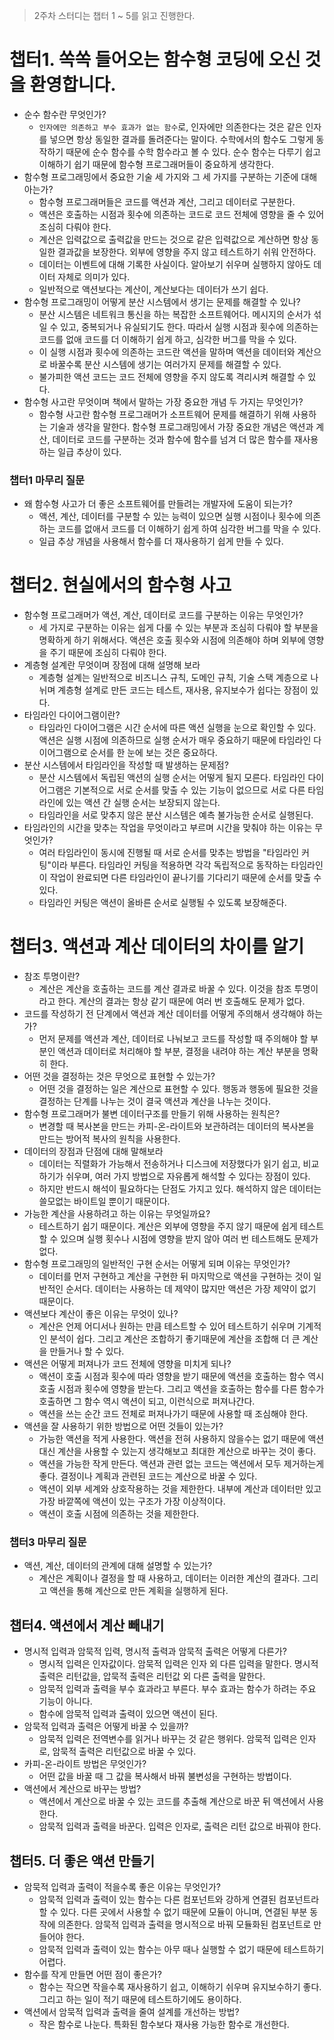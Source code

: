 > 2주차 스터디는 챕터 1 ~ 5를 읽고 진행한다.

# 챕터1. 쏙쏙 들어오는 함수형 코딩에 오신 것을 환영합니다.

- 순수 함수란 무엇인가?
  - `인자에만 의존하고 부수 효과가 없는 함수`로, 인자에만 의존한다는 것은 같은 인자를 넣으면 항상 동일한 결과를 돌려준다는 말이다. 수학에서의 함수도 그렇게 동작하기 때문에 순수 함수를 수학 함수라고 볼 수 있다. 순수 함수는 다루기 쉽고 이해하기 쉽기 때문에 함수형 프로그래머들이 중요하게 생각한다.
- 함수형 프로그래밍에서 중요한 기술 세 가지와 그 세 가지를 구분하는 기준에 대해 아는가?
  - 함수형 프로그래머들은 코드를 액션과 계산, 그리고 데이터로 구분한다.
  - 액션은 호출하는 시점과 횟수에 의존하는 코드로 코드 전체에 영향을 줄 수 있어 조심히 다뤄야 한다.
  - 계산은 입력값으로 출력값을 만드는 것으로 같은 입력값으로 계산하면 항상 동일한 결과값을 보장한다. 외부에 영향을 주지 않고 테스트하기 쉬워 안전하다.
  - 데이터는 이벤트에 대해 기록한 사실이다. 알아보기 쉬우며 실행하지 않아도 데이터 자체로 의미가 있다.
  - 일반적으로 액션보다는 계산이, 계산보다는 데이터가 쓰기 쉽다.
- 함수형 프로그래밍이 어떻게 분산 시스템에서 생기는 문제를 해결할 수 있나?
  - 분산 시스템은 네트워크 통신을 하는 복잡한 소프트웨어다. 메시지의 순서가 섞일 수 있고, 중복되거나 유실되기도 한다. 따라서 실행 시점과 횟수에 의존하는 코드를 없애 코드를 더 이해하기 쉽게 하고, 심각한 버그를 막을 수 있다.
  - 이 실행 시점과 횟수에 의존하는 코드란 액션을 말하며 액션을 데이터와 계산으로 바꿀수록 분산 시스템에 생기는 여러가지 문제를 해결할 수 있다.
  - 불가피한 액션 코드는 코드 전체에 영향을 주지 않도록 격리시켜 해결할 수 있다.
- 함수형 사고란 무엇이며 책에서 말하는 가장 중요한 개념 두 가지는 무엇인가?
  - 함수형 사고란 함수형 프로그래머가 소프트웨어 문제를 해결하기 위해 사용하는 기술과 생각을 말한다. 함수형 프로그래밍에서 가장 중요한 개념은 액션과 계산, 데이터로 코드를 구분하는 것과 함수에 함수를 넘겨 더 많은 함수를 재사용하는 일급 추상이 있다.

### 챕터1 마무리 질문

- 왜 함수형 사고가 더 좋은 소프트웨어를 만들려는 개발자에 도움이 되는가?
  - 액션, 계산, 데이터를 구분할 수 있는 능력이 있으면 실행 시점이나 횟수에 의존하는 코드를 없애서 코드를 더 이해하기 쉽게 하여 심각한 버그를 막을 수 있다.
  - 일급 추상 개념을 사용해서 함수를 더 재사용하기 쉽게 만들 수 있다.

# 챕터2. 현실에서의 함수형 사고

- 함수형 프로그래머가 액션, 계산, 데이터로 코드를 구분하는 이유는 무엇인가?
  - 세 가지로 구분하는 이유는 쉽게 다룰 수 있는 부분과 조심히 다뤄야 할 부분을 명확하게 하기 위해서다. 액션은 호출 횟수와 시점에 의존해야 하며 외부에 영향을 주기 때문에 조심히 다뤄야 한다.
- 계층형 설계란 무엇이며 장점에 대해 설명해 보라
  - 계층형 설계는 일반적으로 비즈니스 규칙, 도메인 규칙, 기술 스택 계층으로 나뉘며 계층형 설계로 만든 코드는 테스트, 재사용, 유지보수가 쉽다는 장점이 있다.
- 타임라인 다이어그램이란?
  - 타임라인 다이어그램은 시간 순서에 따른 액션 실행을 눈으로 확인할 수 있다. 액션은 실행 시점에 의존하므로 실행 순서가 매우 중요하기 때문에 타임라인 다이어그램으로 순서를 한 눈에 보는 것은 중요하다.
- 분산 시스템에서 타임라인을 작성할 때 발생하는 문제점?
  - 분산 시스템에서 독립된 액션의 실행 순서는 어떻게 될지 모른다. 타임라인 다이어그램은 기본적으로 서로 순서를 맞출 수 있는 기능이 없으므로 서로 다른 타임라인에 있는 액션 간 실행 순서는 보장되지 않는다.
  - 타임라인을 서로 맞추지 않은 분산 시스템은 예측 불가능한 순서로 실행된다.
- 타임라인의 시간을 맞추는 작업을 무엇이라고 부르며 시간을 맞춰야 하는 이유는 무엇인가?
  - 여러 타임라인이 동시에 진행될 때 서로 순서를 맞추는 방법을 "타임라인 커팅"이라 부른다. 타임라인 커팅을 적용하면 각각 독립적으로 동작하는 타임라인이 작업이 완료되면 다른 타임라인이 끝나기를 기다리기 때문에 순서를 맞출 수 있다.
  - 타임라인 커팅은 액션이 올바른 순서로 실행될 수 있도록 보장해준다.

# 챕터3. 액션과 계산 데이터의 차이를 알기

- 참조 투명이란?
  - 계산은 계산을 호출하는 코드를 계산 결과로 바꿀 수 있다. 이것을 참조 투명이라고 한다. 계산의 결과는 항상 같기 때문에 여러 번 호출해도 문제가 없다.
- 코드를 작성하기 전 단계에서 액션과 계산 데이터를 어떻게 주의해서 생각해야 하는가?
  - 먼저 문제를 액션과 계산, 데이터로 나눠보고 코드를 작성할 때 주의해야 할 부분인 액션과 데이터로 처리해야 할 부분, 결정을 내려야 하는 계산 부분을 명확히 한다.
- 어떤 것을 결정하는 것은 무엇으로 표현할 수 있는가?
  - 어떤 것을 결정하는 일은 계산으로 표현할 수 있다. 행동과 행동에 필요한 것을 결정하는 단계를 나누는 것이 결국 액션과 계산을 나누는 것이다.
- 함수형 프로그래머가 불변 데이터구조를 만들기 위해 사용하는 원칙은?
  - 변경할 때 복사본을 만드는 카피-온-라이트와 보관하려는 데이터의 복사본을 만드는 방어적 복사의 원칙을 사용한다.
- 데이터의 장점과 단점에 대해 말해보라
  - 데이터는 직렬화가 가능해서 전송하거나 디스크에 저장했다가 읽기 쉽고, 비교하기가 쉬우며, 여러 가지 방법으로 자유롭게 해석할 수 있다는 장점이 있다.
  - 하지만 반드시 해석이 필요하다는 단점도 가지고 있다. 해석하지 않은 데이터는 쓸모없는 바이트일 뿐이기 때문이다.
- 가능한 계산을 사용하려고 하는 이유는 무엇일까요?
  - 테스트하기 쉽기 때문이다. 계산은 외부에 영향을 주지 않기 때문에 쉽게 테스트할 수 있으며 실행 횟수나 시점에 영향을 받지 않아 여러 번 테스트해도 문제가 없다.
- 함수형 프로그래밍의 일반적인 구현 순서는 어떻게 되며 이유는 무엇인가?
  - 데이터를 먼저 구현하고 계산을 구현한 뒤 마지막으로 액션을 구현하는 것이 일반적인 순서다. 데이터는 사용하는 데 제약이 많지만 액션은 가장 제약이 없기 때문이다.
- 액션보다 계산이 좋은 이유는 무엇이 있나?
  - 계산은 언제 어디서나 원하는 만큼 테스트할 수 있어 테스트하기 쉬우며 기계적인 분석이 쉽다. 그리고 계산은 조합하기 좋기때문에 계산을 조합해 더 큰 계산을 만들거나 할 수 있다.
- 액션은 어떻게 퍼져나가 코드 전체에 영향을 미치게 되나?
  - 액션이 호출 시점과 횟수에 따라 영향을 받기 때문에 액션을 호출하는 함수 역시 호출 시점과 횟수에 영향을 받는다. 그리고 액션을 호출하는 함수를 다른 함수가 호출하면 그 함수 역시 액션이 되고, 이런식으로 퍼져나간다.
  - 액션을 쓰는 순간 코드 전체로 퍼져나가기 때문에 사용할 때 조심해야 한다.
- 액션을 잘 사용하기 위한 방법으로 어떤 것들이 있는가?
  - 가능한 액션을 적게 사용한다. 액션을 전혀 사용하지 않을수는 없기 때문에 액션 대신 계산을 사용할 수 있는지 생각해보고 최대한 계산으로 바꾸는 것이 좋다.
  - 액션을 가능한 작게 만든다. 액션과 관련 없는 코드는 액션에서 모두 제거하는게 좋다. 결정이나 계획과 관련된 코드는 계산으로 바꿀 수 있다.
  - 액션이 외부 세계와 상호작용하는 것을 제한한다. 내부에 계산과 데이터만 있고 가장 바깥쪽에 액션이 있는 구조가 가장 이상적이다.
  - 액션이 호출 시점에 의존하는 것을 제한한다.

### 챕터3 마무리 질문

- 액션, 계산, 데이터의 관계에 대해 설명할 수 있는가?
  - 계산은 계획이나 결정을 할 때 사용하고, 데이터는 이러한 계산의 결과다. 그리고 액션을 통해 계산으로 만든 계획을 실행하게 된다.

## 챕터4. 액션에서 계산 빼내기

- 명시적 입력과 암묵적 입력, 명시적 출력과 암묵적 출력은 어떻게 다른가?
  - 명시적 입력은 인자값이다. 암묵적 입력은 인자 외 다른 입력을 말한다. 명시적 출력은 리턴값을, 압묵적 출력은 리턴값 외 다른 출력을 말한다.
  - 암묵적 입력과 출력을 부수 효과라고 부른다. 부수 효과는 함수가 하려는 주요 기능이 아니다.
  - 함수에 암묵적 입력과 출력이 있으면 액션이 된다.
- 암묵적 입력과 출력은 어떻게 바꿀 수 있을까?
  - 암묵적 입력은 전역변수를 읽거나 바꾸는 것 같은 행위다. 암묵적 입력은 인자로, 암묵적 출력은 리턴값으로 바꿀 수 있다.
- 카피-온-라이트 방법은 무엇인가?
  - 어떤 값을 바꿀 때 그 값을 복사해서 바꿔 불변성을 구현하는 방법이다.
- 액션에서 계산으로 바꾸는 방법?
  - 액션에서 계산으로 바꿀 수 있는 코드를 추출해 계산으로 바꾼 뒤 액션에서 사용한다.
  - 암묵적 입력과 출력을 바꾼다. 입력은 인자로, 출력은 리턴 값으로 바꿔야 한다.

## 챕터5. 더 좋은 액션 만들기

- 암묵적 입력과 출력이 적을수록 좋은 이유는 무엇인가?
  - 암묵적 입력과 출력이 있는 함수는 다른 컴포넌트와 강하게 연결된 컴포넌트라 할 수 있다. 다른 곳에서 사용할 수 없기 때문에 모듈이 아니며, 연결된 부분 동작에 의존한다. 암묵적 입력과 출력을 명시적으로 바꿔 모듈화된 컴포넌트로 만들어야 한다.
  - 암묵적 입력과 출력이 있는 함수는 아무 때나 실행할 수 없기 때문에 테스트하기 어렵다.
- 함수를 작게 만들면 어떤 점이 좋은가?
  - 함수는 작으면 작을수록 재사용하기 쉽고, 이해하기 쉬우며 유지보수하기 좋다. 그리고 하는 일이 적기 때문에 테스트하기에도 용이하다.
- 액션에서 암묵적 입력과 출력을 줄여 설계를 개선하는 방법?
  - 작은 함수로 나눈다. 특화된 함수보다 재사용 가능한 함수로 개선한다.
